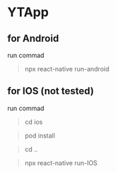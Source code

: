 # YTApp

## for Android
run commad 
> npx react-native run-android

## for IOS (not tested)

run commad 
> cd ios

> pod install

> cd ..

> npx react-native run-IOS
